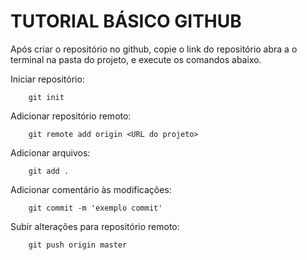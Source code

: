 # TUTORIAL BÁSICO GITHUB

Após criar o repositório no github, copie o link do repositório abra a o terminal na pasta do projeto, e execute os comandos abaixo.

Iniciar repositório:

        git init

Adicionar repositório remoto:

        git remote add origin <URL do projeto>

Adicionar arquivos:

        git add .

Adicionar comentário às modificações:

        git commit -m 'exemplo commit'

Subir alterações para repositório remoto:

        git push origin master